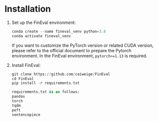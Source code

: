 # Installation

1. Set up the FinEval environment:

   ```python
   conda create --name fineval_venv python=3.8
   conda activate fineval_venv
   ```
   If you want to customize the PyTorch version or related CUDA version, please refer to the official document to prepare the Pytorch environment. In the FinEval environment, `pytorch>=1.13` is required.

2. Install FinEval:

   ```python
   git clone https://github.com/caiweige/FinEval
   cd FinEval
   pip install -r requirements.txt
   
   requirements.txt is as follows:
   pandas
   torch
   tqdm
   peft 
   sentencepiece
   ```
